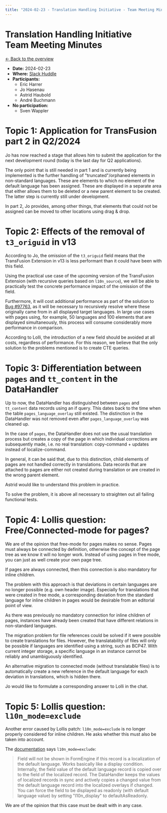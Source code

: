 ```yaml
---
title: "2024-02-23 - Translation Handling Initiative - Team Meeting Minutes"
---
```


# Translation Handling Initiative<br>Team Meeting Minutes

[← Back to the overview](https://notes.typo3.org/s/f3ae8fZSD)

- **Date:** 2024-02-23<br>
- **Where:** [Slack Huddle](https://app.slack.com/huddle/T024TUMLZ/C05D7UF1L8M)
- **Participants:**
    - Eric Harrer
    - Jo Hasenau
    - Astrid Haubold
    - André Buchmann
- **No participation:**
    - Sven Wappler

# Topic 1: Application for TransFusion part 2 in Q2/2024

Jo has now reached a stage that allows him to submit the application for the next development round (today is the last day for Q2 applications).

The only point that is still needed in part 1 and is currently being implemented is the further handling of "truncated"/orphaned elements in non-standard languages. These are elements to which no element of the default language has been assigned. These are displayed in a separate area that either allows them to be deleted or a new parent element to be created. The latter step is currently still under development.

In part 2, Jo provides, among other things, that elements that could not be assigned can be moved to other locations using drag & drop.

# Topic 2: Effects of the removal of `t3_origuid` in v13

According to Jo, the omission of the `t3_origuid` field means that the TransFusion Extension in v13 is less performant than it could have been with this field.

Using the practical use case of the upcoming version of the TransFusion Extension (with recursive queries based on `l10n_source`), we will be able to practically test the concrete performance impact of the omission of the field.

Furthermore, it will cost additional performance as part of the solution to [Bug #97763](https://forge.typo3.org/issues/97763), as it will be necessary to recursively resolve where these originally came from in all displayed target languages. In large use cases with pages using, for example, 50 languages and 100 elements that are displayed simultaneously, this process will consume considerably more performance in comparison.

According to Lolli, the introduction of a new field should be avoided at all costs, regardless of performance. For this reason, we believe that the only solution to the problems mentioned is to create CTE queries.

# Topic 3: Differentiation between `pages` and `tt_content` in the DataHandler

Up to now, the DataHandler has distinguished between `pages` and `tt_content` data records using an if query. This dates back to the time when the table `pages_language_overlay` still existed. The distinction in the DataHandler was not removed even after `pages_language_overlay` was cleaned up.

In the case of `pages`, the DataHandler does not use the usual translation process but creates a copy of the page in which individual corrections are subsequently made, i.e. no real translation: copy-command + updates instead of localize-command.

In general, it can be said that, due to this distinction, child elements of pages are not handled correctly in translations. Data records that are attached to pages are either not created during translation or are created in the wrong parent element.

Astrid would like to understand this problem in practice.

To solve the problem, it is above all necessary to straighten out all failing functional tests.

# Topic 4: Lollis question: Free/Connected-mode for pages?

We are of the opinion that free-mode for pages makes no sense. Pages must always be connected by definition, otherwise the concept of the page tree as we know it will no longer work. Instead of using pages in free mode, you can just as well create your own page tree.

If pages are always connected, then this connection is also mandatory for inline children.

The problem with this approach is that deviations in certain languages are no longer possible (e.g. own header image). Especially for translations that were created in free mode, a corresponding deviation from the standard language for inline children in pages would be desirable from an editorial point of view.

As there was previously no mandatory connection for inline children of pages, instances have already been created that have different relations in non-standard languages.

The migration problem for file references could be solved if it were possible to create translations for files. However, the translatability of files will only be possible if languages are identified using a string, such as BCP47. With current integer storage, a specific language in an instance cannot be reliably and unambiguously identified.

An alternative migration to connected mode (without translatable files) is to automatically create a new reference in the default language for each deviation in translations, which is hidden there.

Jo would like to formulate a corresponding answer to Lolli in the chat.

# Topic 5: Lollis question: `l10n_mode=exclude`

Another error caused by Lollis patch: `l10n_mode=exclude` is no longer properly considered for inline children. He asks whether this must also be taken into account.

The [documentation](https://docs.typo3.org/m/typo3/reference-tca/main/en-us/Columns/Properties/L10nMode.html) says `l10n_mode=exclude`:

> Field will not be shown in FormEngine if this record is a localization of the default language. Works basically like a display condition. Internally, the field value of the default language record is copied over to the field of the localized record. The DataHandler keeps the values of localized records in sync and actively copies a changed value from the default language record into the localized overlays if changed. You can force the field to be displayed as readonly (with default language value) by setting "l10n_display" to defaultAsReadonly.

We are of the opinion that this case must be dealt with in any case.
